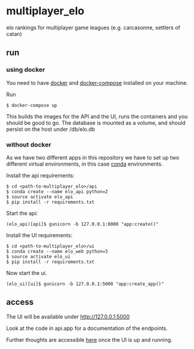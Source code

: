 # multiplayer_elo
elo rankings for multiplayer game leagues (e.g. carcasonne, settlers of catan)

## run

### using docker

You need to have [docker](ihttps://www.docker.com/) and
[docker-compose](https://docs.docker.com/compose/install/) installed on your machine.

Run

```
$ docker-compose up
```

This builds the images for the API and the UI, runs the containers and you should be good to go.
The database is mounted as a volume, and should persist on the host under
<path-to-multiplayer-epo>/db/elo.db

### without docker

As we have two different apps in this repository we have to set up two different
virtual environments, in this case [conda](https://conda.io/miniconda.html) environments.

Install the api requirements:

```
$ cd <path-to-multiplayer_elo>/api  
$ conda create --name elo_api python=2  
$ source activate elo_api  
$ pip install -r requirements.txt  
```

Start the api:

```
(elo_api)[api]$ gunicorn -b 127.0.0.1:8000 "app:create()"
```

Install the UI requirements:

```
$ cd <path-to-multiplayer_elo>/ui  
$ conda create --name elo_web python=3  
$ source activate elo_ui  
$ pip install -r requirements.txt
```

Now start the ui.

```
(elo_ui)[ui]$ gunicorn -b 127.0.0.1:5000 "app:create_app()"
```

## access

The UI will be available under http://127.0.0.1:5000

Look at the code in api.app for a documentation of the endpoints.

Further thoughts are accessible [here](http:127.0.1:5000/readme) once the UI
is up and running.
